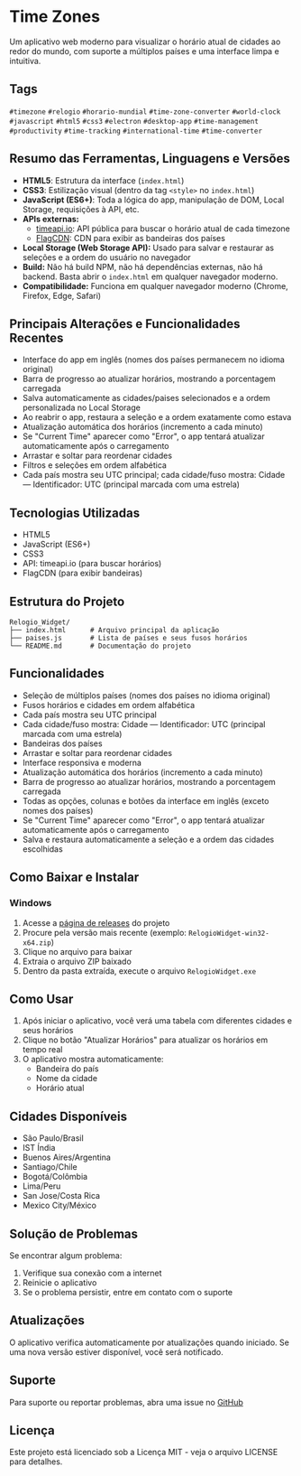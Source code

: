 # Time Zones

Um aplicativo web moderno para visualizar o horário atual de cidades ao redor do mundo, com suporte a múltiplos países e uma interface limpa e intuitiva.

## Tags
`#timezone` `#relogio` `#horario-mundial` `#time-zone-converter` `#world-clock` `#javascript` `#html5` `#css3` `#electron` `#desktop-app` `#time-management` `#productivity` `#time-tracking` `#international-time` `#time-converter`

## Resumo das Ferramentas, Linguagens e Versões

- **HTML5**: Estrutura da interface (`index.html`)
- **CSS3**: Estilização visual (dentro da tag `<style>` no `index.html`)
- **JavaScript (ES6+)**: Toda a lógica do app, manipulação de DOM, Local Storage, requisições à API, etc.
- **APIs externas:**
  - [timeapi.io](https://timeapi.io): API pública para buscar o horário atual de cada timezone
  - [FlagCDN](https://flagcdn.com): CDN para exibir as bandeiras dos países
- **Local Storage (Web Storage API):** Usado para salvar e restaurar as seleções e a ordem do usuário no navegador
- **Build:** Não há build NPM, não há dependências externas, não há backend. Basta abrir o `index.html` em qualquer navegador moderno.
- **Compatibilidade:** Funciona em qualquer navegador moderno (Chrome, Firefox, Edge, Safari)

## Principais Alterações e Funcionalidades Recentes

- Interface do app em inglês (nomes dos países permanecem no idioma original)
- Barra de progresso ao atualizar horários, mostrando a porcentagem carregada
- Salva automaticamente as cidades/paises selecionados e a ordem personalizada no Local Storage
- Ao reabrir o app, restaura a seleção e a ordem exatamente como estava
- Atualização automática dos horários (incremento a cada minuto)
- Se "Current Time" aparecer como "Error", o app tentará atualizar automaticamente após o carregamento
- Arrastar e soltar para reordenar cidades
- Filtros e seleções em ordem alfabética
- Cada país mostra seu UTC principal; cada cidade/fuso mostra: Cidade — Identificador: UTC (principal marcada com uma estrela)

## Tecnologias Utilizadas

- HTML5
- JavaScript (ES6+)
- CSS3
- API: timeapi.io (para buscar horários)
- FlagCDN (para exibir bandeiras)

## Estrutura do Projeto

```
Relogio_Widget/
├── index.html      # Arquivo principal da aplicação
├── paises.js       # Lista de países e seus fusos horários
└── README.md       # Documentação do projeto
```

## Funcionalidades

- Seleção de múltiplos países (nomes dos países no idioma original)
- Fusos horários e cidades em ordem alfabética
- Cada país mostra seu UTC principal
- Cada cidade/fuso mostra: Cidade — Identificador: UTC (principal marcada com uma estrela)
- Bandeiras dos países
- Arrastar e soltar para reordenar cidades
- Interface responsiva e moderna
- Atualização automática dos horários (incremento a cada minuto)
- Barra de progresso ao atualizar horários, mostrando a porcentagem carregada
- Todas as opções, colunas e botões da interface em inglês (exceto nomes dos países)
- Se "Current Time" aparecer como "Error", o app tentará atualizar automaticamente após o carregamento
- Salva e restaura automaticamente a seleção e a ordem das cidades escolhidas

## Como Baixar e Instalar

### Windows
1. Acesse a [página de releases](https://github.com/seu-usuario/RelogioWidget/releases) do projeto
2. Procure pela versão mais recente (exemplo: `RelogioWidget-win32-x64.zip`)
3. Clique no arquivo para baixar
4. Extraia o arquivo ZIP baixado
5. Dentro da pasta extraída, execute o arquivo `RelogioWidget.exe`

## Como Usar
1. Após iniciar o aplicativo, você verá uma tabela com diferentes cidades e seus horários
2. Clique no botão "Atualizar Horários" para atualizar os horários em tempo real
3. O aplicativo mostra automaticamente:
   - Bandeira do país
   - Nome da cidade
   - Horário atual

## Cidades Disponíveis
- São Paulo/Brasil
- IST Índia
- Buenos Aires/Argentina
- Santiago/Chile
- Bogotá/Colômbia
- Lima/Peru
- San Jose/Costa Rica
- Mexico City/México

## Solução de Problemas
Se encontrar algum problema:
1. Verifique sua conexão com a internet
2. Reinicie o aplicativo
3. Se o problema persistir, entre em contato com o suporte

## Atualizações
O aplicativo verifica automaticamente por atualizações quando iniciado. Se uma nova versão estiver disponível, você será notificado.

## Suporte
Para suporte ou reportar problemas, abra uma issue no [GitHub](https://github.com/seu-usuario/RelogioWidget/issues)

## Licença

Este projeto está licenciado sob a Licença MIT - veja o arquivo LICENSE para detalhes. 
